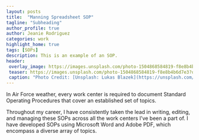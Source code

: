 ```yaml
---
layout: posts
title:  "Manning Spreadsheet SOP"
tagline: "Subheading"
author_profile: true
author: Jeanie Rodriguez 
categories: work
highlight_home: true
tags: [SOPs]
description: This is an example of an SOP. 
header:
 overlay_image: https://images.unsplash.com/photo-1504868584819-f8e8b4b6d7e3?q=80&w=2952&auto=format&fit=crop&ixlib=rb-4.0.3&ixid=M3wxMjA3fDB8MHxwaG90by1wYWdlfHx8fGVufDB8fHx8fA%3D%3D
 teaser: https://images.unsplash.com/photo-1504868584819-f8e8b4b6d7e3?q=80&w=2952&auto=format&fit=crop&ixlib=rb-4.0.3&ixid=M3wxMjA3fDB8MHxwaG90by1wYWdlfHx8fGVufDB8fHx8fA%3D%3D
 caption: "Photo Credit: [Unsplash: Lukas Blazek](https://unsplash.com/@goumbik)"
---
```

In Air Force weather, every work center is required to document Standard Operating Procedures that cover an established set of topics.

Throughout my career, I have consistently taken the lead in writing, editing, and managing these SOPs across all the work centers I’ve been a part of. I have developed SOPs using Microsoft Word and Adobe PDF, which encompass a diverse array of topics.